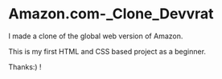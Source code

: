 # Amazon.com-_Clone_Devvrat
I made a clone of the global web version of Amazon.

This is my first HTML and CSS based project as a beginner.

Thanks:) !
